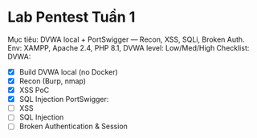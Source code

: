 # Lab Pentest Tuần 1
Mục tiêu: DVWA local + PortSwigger — Recon, XSS, SQLi, Broken Auth.
Env: XAMPP, Apache 2.4, PHP 8.1, DVWA level: Low/Med/High
Checklist:
DVWA:
- [x] Build DVWA local (no Docker)
- [x] Recon (Burp, nmap)
- [x] XSS PoC
- [x] SQL Injection
PortSwigger:
- [ ] XSS
- [ ] SQL Injection
- [ ] Broken Authentication & Session
